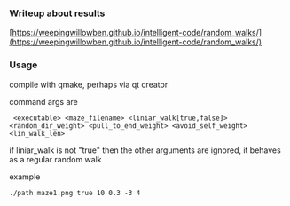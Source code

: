 ### Writeup about results

[https://weepingwillowben.github.io/intelligent-code/random_walks/](https://weepingwillowben.github.io/intelligent-code/random_walks/)

### Usage

compile with qmake, perhaps via qt creator

command args are

     <executable> <maze_filename> <liniar_walk[true,false]> <random_dir_weight> <pull_to_end_weight> <avoid_self_weight> <lin_walk_len>

if liniar_walk is not "true" then the other arguments are ignored, it behaves as a regular random walk

example

    ./path maze1.png true 10 0.3 -3 4
